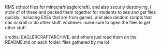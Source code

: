 RMS school files for minecraft(eaglercraft), and also securly destorying. I stole of of these and packed them together for students to see and get files quickly. including EXEs that are from games, and also random scripts that can rickroll or do other stuff. whatever. make sure to open the files to get other stuff.

credits: EAGLERCRAFTARCHIVE, and others just read them on the README.md on each folder. files gathered by me lol
